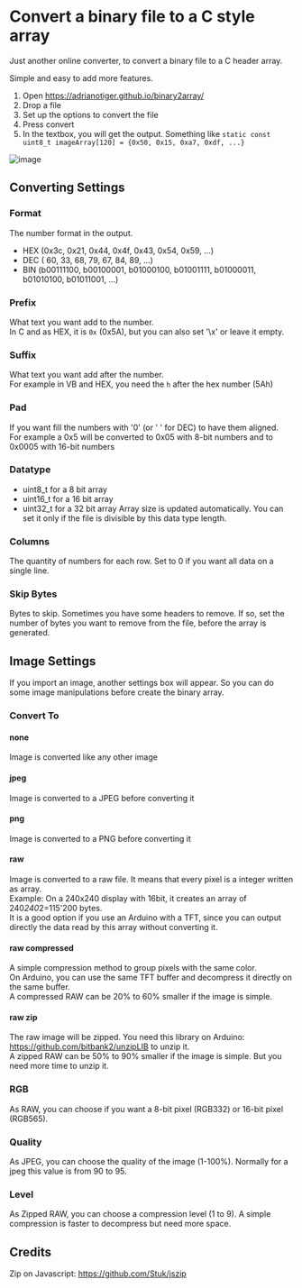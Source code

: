 # Convert a binary file to a C style array

Just another online converter, to convert a binary file to a C header array.

Simple and easy to add more features.

1. Open https://adrianotiger.github.io/binary2array/
2. Drop a file
3. Set up the options to convert the file
4. Press convert
5. In the textbox, you will get the output. Something like `static const uint8_t imageArray[120] = {0x50, 0x15, 0xa7, 0xdf, ...}`

![image](https://user-images.githubusercontent.com/7373079/211860291-09249916-506d-432b-aaa2-6ef4a7221a91.png)

## Converting Settings
### Format
The number format in the output.
- HEX (0x3c, 0x21, 0x44, 0x4f, 0x43, 0x54, 0x59, ...)
- DEC ( 60,  33,  68,  79,  67,  84,  89, ...)
- BIN (b00111100, b00100001, b01000100, b01001111, b01000011, b01010100, b01011001, ...)
### Prefix
What text you want add to the number.  
In C and as HEX, it is `0x` (0x5A), but you can also set '\x' or leave it empty.
### Suffix
What text you want add after the number.  
For example in VB and HEX, you need the `h` after the hex number (5Ah)
### Pad
If you want fill the numbers with '0' (or ' ' for DEC) to have them aligned.  
For example a 0x5 will be converted to 0x05 with 8-bit numbers and to 0x0005 with 16-bit numbers
### Datatype
 - uint8_t for a 8 bit array
 - uint16_t for a 16 bit array
 - uint32_t for a 32 bit array
Array size is updated automatically. You can set it only if the file is divisible by this data type length.
### Columns
The quantity of numbers for each row. Set to 0 if you want all data on a single line.
### Skip Bytes
Bytes to skip. Sometimes you have some headers to remove. If so, set the number of bytes you want to remove from the file, before the array is generated.

## Image Settings
If you import an image, another settings box will appear. So you can do some image manipulations before create the binary array.
### Convert To
#### none
Image is converted like any other image
#### jpeg
Image is converted to a JPEG before converting it
#### png
Image is converted to a PNG before converting it
#### raw
Image is converted to a raw file. It means that every pixel is a integer written as array.  
Example: On a 240x240 display with 16bit, it creates an array of 240*240*2=115'200 bytes.  
It is a good option if you use an Arduino with a TFT, since you can output directly the data read by this array without converting it.
#### raw compressed
A simple compression method to group pixels with the same color.  
On Arduino, you can use the same TFT buffer and decompress it directly on the same buffer.  
A compressed RAW can be 20% to 60% smaller if the image is simple.
#### raw zip
The raw image will be zipped.  You need this library on Arduino: https://github.com/bitbank2/unzipLIB to unzip it.  
A zipped RAW can be 50% to 90% smaller if the image is simple. But you need more time to unzip it.  
### RGB
As RAW, you can choose if you want a 8-bit pixel (RGB332) or 16-bit pixel (RGB565).
### Quality
As JPEG, you can choose the quality of the image (1-100%). Normally for a jpeg this value is from 90 to 95.
### Level
As Zipped RAW, you can choose a compression level (1 to 9). A simple compression is faster to decompress but need more space.

## Credits
Zip on Javascript: https://github.com/Stuk/jszip
